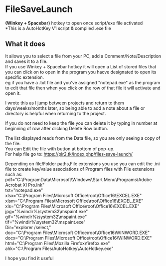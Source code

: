 # FileSaveLaunch
**(Winkey + Spacebar)** hotkey to open once script/exe file activated  
*This is a AutoHotKey V1 script & compiled .exe file   
## What it does    
It allows you to select a file from your PC, add a Comment/Note/Description and saves it to a file.   
If you use Winkey + Spacebar hotkey it will open a List of stored files that you can click on to open in the program you hacve designated to open its specific extension.   
eg if you have a .txt file and you've assigned "notepad.exe" as the program to edit that file then when you click on the row of that file it will activate and open it.   

I wrote this as I jump between projects and return to them days/weeks/months later, so being able to add a note about a file or directory is helpful when returning to the project.   

If you do not need to keep the file you can delete it by typing in number at beginning of row after clicking Delete Row button.   
  
The list displayed reads from the Data file, so you are only seeing a copy of the file.   
You can Edit the file with button at bottom of pop-up.   
For help file go to: https://pir2.tk/index.php/files-save-launch/  
 
 Depending on file/Folder paths,File extensions you use you can edit the .ini file to create key/value associations of Program files with File extensions such as:  
pdf="C:\ProgramData\Microsoft\Windows\Start Menu\Programs\Adobe Acrobat XI Pro.lnk"  
txt="notepad.exe"  
xlsx="C:\Program Files\Microsoft Office\root\Office16\EXCEL.EXE"  
xlsm="C:\Program Files\Microsoft Office\root\Office16\EXCEL.EXE"  
xls="C:\Program Files\Microsoft Office\root\Office16\EXCEL.EXE"  
jpg="%windir%\system32\mspaint.exe"  
gif="%windir%\system32\mspaint.exe"  
tif="%windir%\system32\mspaint.exe"  
Dir="explorer /select,"  
doc="C:\Program Files\Microsoft Office\root\Office16\WINWORD.EXE"  
docx="C:\Program Files\Microsoft Office\root\Office16\WINWORD.EXE"  
html="C:\Program Files\Mozilla Firefox\firefox.exe"  
ahk="C:\Program Files\AutoHotkey\AutoHotkey.exe"  
    
 I hope you find it useful  
